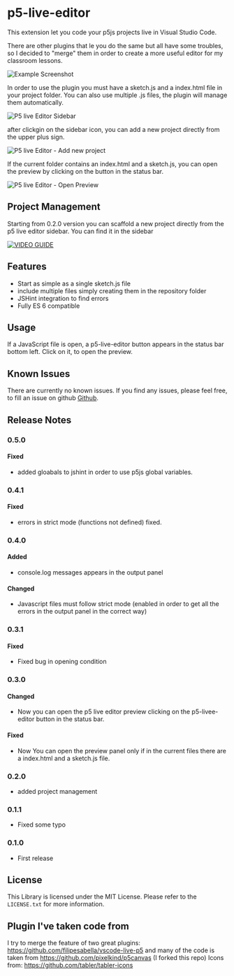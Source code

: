 # p5-live-editor

This extension let you code your p5js projects live in Visual Studio Code.

There are other plugins that le you do the same but all have some troubles, so I decided to "merge" them in order to create a more useful editor for my classroom lessons.

![Example Screenshot](images/example_01.png)

In order to use the plugin you must have a sketch.js and a index.html file in your project folder. You can also use multiple .js files, the plugin will manage them automatically.

![P5 live Editor Sidebar](images/sidebar.png)

after clickgin on the sidebar icon, you can add a new project directly from the upper plus sign.

![P5 live Editor - Add new project](images/treeview_add.png)

If the current folder contains an index.html and a sketch.js, you can open the preview by clicking on the button in the status bar.

![P5 live Editor - Open Preview](images/preview.png)

## Project Management

Starting from 0.2.0 version you can scaffold a new project directly from the p5 live editor sidebar. You can find it in the sidebar

[![VIDEO GUIDE](images/presentazione-p5-live-editor.jpg)](https://youtu.be/y-4vhQOSbwY "Video Youtube")

## Features

- Start as simple as a single sketch.js file
- include multiple files simply creating them in the repository folder
- JSHint integration to find errors
- Fully ES 6 compatible

## Usage

If a JavaScript file is open, a p5-live-editor button appears in the status bar bottom left. Click on it, to open the preview.

## Known Issues

There are currently no known issues. If you find any issues, please feel free, to fill an issue on github [Github](https://github.com/ProfAndreaPollini/vscode-p5-live-editor/issues).

## Release Notes

### 0.5.0

#### Fixed

- added gloabals to jshint in order to use p5js global variables.

### 0.4.1

#### Fixed

- errors in strict mode (functions not defined) fixed.

### 0.4.0

#### Added

- console.log messages appears in the output panel

#### Changed

- Javascript files must follow strict mode (enabled in order to get all the errors in the output panel in the correct way)

### 0.3.1

#### Fixed

- Fixed bug in opening condition

### 0.3.0

#### Changed

- Now you can open the p5 live editor preview clicking on the p5-livee-editor button in the status bar.

#### Fixed

- Now You can open the preview panel only if in the current files there are a index.html and a sketch.js file.

### 0.2.0

- added project management

### 0.1.1

- Fixed some typo

### 0.1.0

- First release

## License

This Library is licensed under the MIT License. Please refer to the `LICENSE.txt` for more information.

## Plugin I've taken code from

I try to merge the feature of two great plugins: https://github.com/filipesabella/vscode-live-p5 and many of the code is taken from https://github.com/pixelkind/p5canvas (I forked this repo)
Icons from: https://github.com/tabler/tabler-icons
